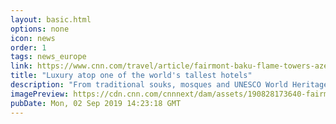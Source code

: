 ```yaml
---
layout: basic.html
options: none
icon: news
order: 1
tags: news_europe
link: https://www.cnn.com/travel/article/fairmont-baku-flame-towers-azerbaijan/index.html
title: "Luxury atop one of the world's tallest hotels"
description: "From traditional souks, mosques and UNESCO World Heritage sites, to futuristic skyscrapers, Baku, capital of Azerbaijan, offers an eclectic mix of old and new. "
imagePreview: https://cdn.cnn.com/cnnnext/dam/assets/190828173640-fairmont-flame-towers-pool-video-synd-2.jpg
pubDate: Mon, 02 Sep 2019 14:23:18 GMT
---
```

